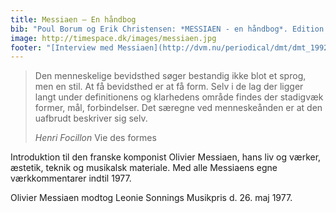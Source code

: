 ```yaml
---
title: Messiaen – En håndbog
bib: "Poul Borum og Erik Christensen: *MESSIAEN - en håndbog*. Edition Egtved 1977, 210 pp."
image: http://timespace.dk/images/messiaen.jpg
footer: "[Interview med Messiaen](http://dvm.nu/periodical/dmt/dmt_1992-1993/dmt_1992-1993_01/fuglene-synger-videre/)"
---
```


>Den menneskelige bevidsthed søger bestandig ikke
>blot et sprog, men en stil. At få bevidsthed er at få
>form. Selv i de lag der ligger langt under definitionens
>og klarhedens område findes der stadigvæk former,
>mål, forbindelser. Det særegne ved menneskeånden
>er at den uafbrudt beskriver sig selv.
>
>*Henri Focillon* Vie des formes

Introduktion til den franske komponist Olivier Messiaen, hans liv og værker, æstetik, teknik og musikalsk materiale. Med alle Messiaens egne værkkommentarer indtil 1977.

Olivier Messiaen modtog Leonie Sonnings Musikpris d. 26. maj 1977.


